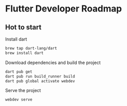 # Flutter Developer Roadmap

## Hot to start

Install dart

```bash
brew tap dart-lang/dart
brew install dart
```

Download dependencies and build the project

```bash
dart pub get
dart pub run build_runner build
dart pub global activate webdev
```

Serve the project

```bash
webdev serve
```
